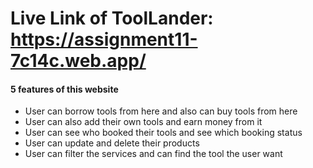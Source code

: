 # Live Link of ToolLander: https://assignment11-7c14c.web.app/

#### 5 features of this website
 + User can borrow tools from here and also can buy tools from here
 + User can also add their own tools and earn money from it
 + User can see who booked their tools and see which booking status
 + User can update and delete their products
 + User can filter the services and can find the tool the user want

